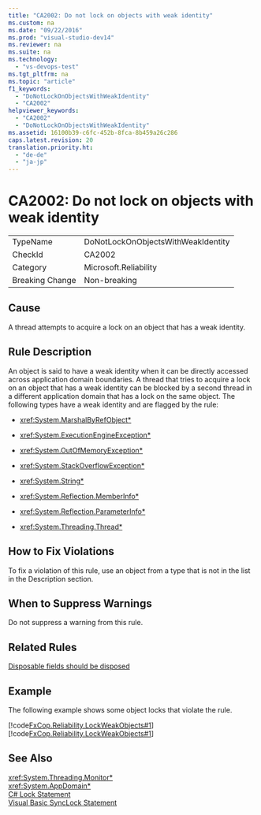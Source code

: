 ```yaml
---
title: "CA2002: Do not lock on objects with weak identity"
ms.custom: na
ms.date: "09/22/2016"
ms.prod: "visual-studio-dev14"
ms.reviewer: na
ms.suite: na
ms.technology: 
  - "vs-devops-test"
ms.tgt_pltfrm: na
ms.topic: "article"
f1_keywords: 
  - "DoNotLockOnObjectsWithWeakIdentity"
  - "CA2002"
helpviewer_keywords: 
  - "CA2002"
  - "DoNotLockOnObjectsWithWeakIdentity"
ms.assetid: 16100b39-c6fc-452b-8fca-8b459a26c286
caps.latest.revision: 20
translation.priority.ht: 
  - "de-de"
  - "ja-jp"
---
```

# CA2002: Do not lock on objects with weak identity
|||  
|-|-|  
|TypeName|DoNotLockOnObjectsWithWeakIdentity|  
|CheckId|CA2002|  
|Category|Microsoft.Reliability|  
|Breaking Change|Non-breaking|  
  
## Cause  
 A thread attempts to acquire a lock on an object that has a weak identity.  
  
## Rule Description  
 An object is said to have a weak identity when it can be directly accessed across application domain boundaries. A thread that tries to acquire a lock on an object that has a weak identity can be blocked by a second thread in a different application domain that has a lock on the same object. The following types have a weak identity and are flagged by the rule:  
  
-   <xref:System.MarshalByRefObject*>  
  
-   <xref:System.ExecutionEngineException*>  
  
-   <xref:System.OutOfMemoryException*>  
  
-   <xref:System.StackOverflowException*>  
  
-   <xref:System.String*>  
  
-   <xref:System.Reflection.MemberInfo*>  
  
-   <xref:System.Reflection.ParameterInfo*>  
  
-   <xref:System.Threading.Thread*>  
  
## How to Fix Violations  
 To fix a violation of this rule, use an object from a type that is not in the list in the Description section.  
  
## When to Suppress Warnings  
 Do not suppress a warning from this rule.  
  
## Related Rules  
 [Disposable fields should be disposed](../vs140/ca2213--disposable-fields-should-be-disposed.md)  
  
## Example  
 The following example shows some object locks that violate the rule.  
  
 [!code[FxCop.Reliability.LockWeakObjects#1](../vs140/codesnippet/VisualBasic/ca2002--do-not-lock-on-objects-with-weak-identity_1.vb)]
[!code[FxCop.Reliability.LockWeakObjects#1](../vs140/codesnippet/CSharp/ca2002--do-not-lock-on-objects-with-weak-identity_1.cs)]  
  
## See Also  
 <xref:System.Threading.Monitor*>   
 <xref:System.AppDomain*>   
 [C# Lock Statement](../vs140/lock-statement--csharp-reference-.md)   
 [Visual Basic SyncLock Statement](../vs140/synclock-statement.md)